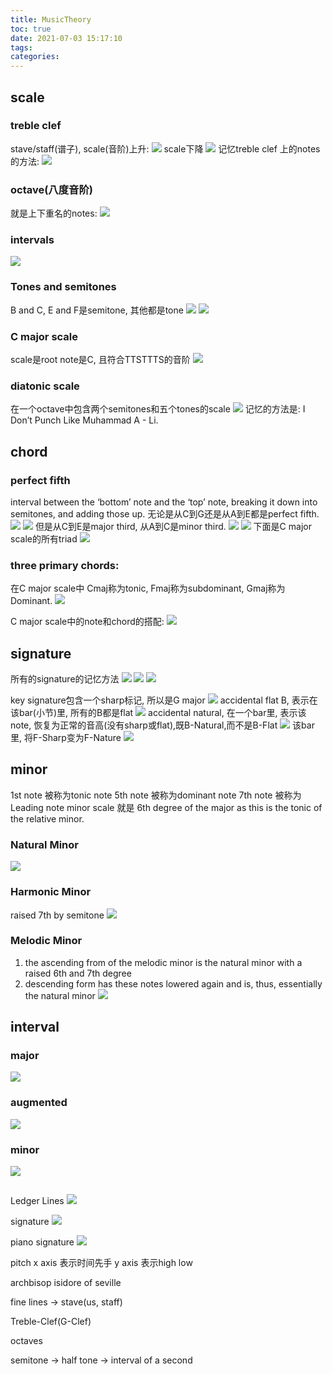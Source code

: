 ```yaml
---
title: MusicTheory
toc: true
date: 2021-07-03 15:17:10
tags:
categories:
---
```

## scale

### treble clef
stave/staff(谱子), scale(音阶)上升:
![](./MusicTheory/1.png)
scale下降
![](./MusicTheory/2.png)
记忆treble clef 上的notes 的方法:
![](./MusicTheory/3.png)

### octave(八度音阶)
就是上下重名的notes:
![](./MusicTheory/4.png)

### intervals
![](./MusicTheory/5.png)

### Tones and semitones
B and C, E and F是semitone, 其他都是tone
![](./MusicTheory/6.png)
![](./MusicTheory/7.png)

### C major scale
scale是root note是C, 且符合TTSTTTS的音阶
![](./MusicTheory/8.png)

###  diatonic scale
在一个octave中包含两个semitones和五个tones的scale
![](./MusicTheory/9.png)
记忆的方法是:
I Don’t Punch Like Muhammad A - Li. 



## chord

### perfect fifth
interval between the ‘bottom’ note and the ‘top’ note, breaking it down into semitones, and adding those up.
无论是从C到G还是从A到E都是perfect fifth.
![](./MusicTheory/10.png)
![](./MusicTheory/11.png)
但是从C到E是major third, 从A到C是minor third.
![](./MusicTheory/12.png)
![](./MusicTheory/13.png)
下面是C major scale的所有triad
![](./MusicTheory/14.png)

### three primary chords:
在C major scale中 Cmaj称为tonic, Fmaj称为subdominant, Gmaj称为Dominant.
![](./MusicTheory/15.png)

C major scale中的note和chord的搭配:
![](./MusicTheory/16.png)


## signature

所有的signature的记忆方法
![](./MusicTheory/17.png)
![](./MusicTheory/17-1.png)
![](./MusicTheory/17-2.png)



key signature包含一个sharp标记, 所以是G major
![](./MusicTheory/18.png)
accidental flat B, 表示在该bar(小节)里, 所有的B都是flat
![](./MusicTheory/19.png)
accidental natural, 在一个bar里, 表示该note, 恢复为正常的音高(没有sharp或flat),既B-Natural,而不是B-Flat
![](./MusicTheory/20.png)
该bar里, 将F-Sharp变为F-Nature
![](./MusicTheory/21.png)

## minor
1st note 被称为tonic note
5th note 被称为dominant note
7th note 被称为Leading note
minor scale 就是 6th degree of the major as this is the tonic of the relative minor.

### Natural Minor
![](./MusicTheory/22.png)

### Harmonic Minor
raised 7th by semitone
![](./MusicTheory/23.png)

### Melodic Minor
1. the ascending from of the melodic minor is the natural minor with a raised 6th and 7th degree
2. descending form has these notes lowered again and is, thus, essentially the natural minor
![](./MusicTheory/24.png)


## interval
### major
![](./MusicTheory/25.png)
### augmented
![](./MusicTheory/26.png)
### minor
![](./MusicTheory/27.png)



## 
Ledger Lines
![](./MusicTheory/28.png)

signature
![](./MusicTheory/29.png)

piano signature
![](./MusicTheory/30.png)




pitch
x axis 表示时间先手
y axis 表示high low


archbisop isidore of seville

fine lines -> stave(us, staff)

Treble-Clef(G-Clef)

octaves

semitone -> half
tone -> interval of a second

